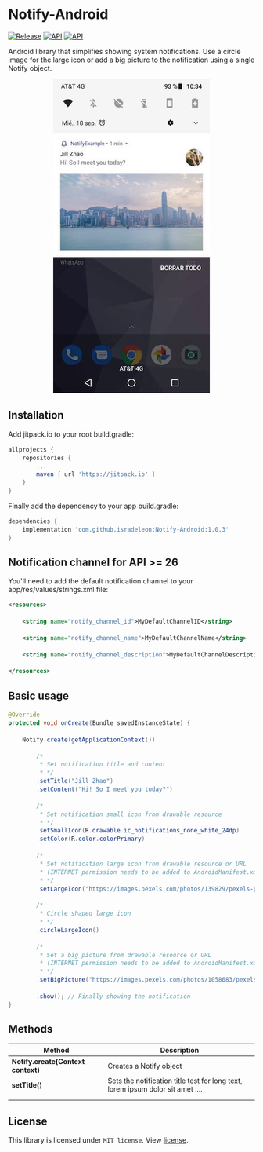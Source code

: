 # Notify-Android
[![Release](https://img.shields.io/github/release/isradeleon/Notify-Android.svg)](https://jitpack.io/#isradeleon/Notify-Android)
[![API](https://img.shields.io/badge/support-API%2019%2B-green)](https://android-arsenal.com/api?level=19#l19)
[![API](https://img.shields.io/badge/support-API%2028-violet)](https://android-arsenal.com/api?level=28#l19)

Android library that simplifies showing system notifications. Use a circle image for the large icon or add
a big picture to the notification using a single Notify object.

<p align="center">
    <img src="capture.jpg">
</p>

## Installation

Add jitpack.io to your root build.gradle:
```gradle
allprojects {
    repositories {
        ...
        maven { url 'https://jitpack.io' }
    }
}
```

Finally add the dependency to your app build.gradle:
```gradle
dependencies {
    implementation 'com.github.isradeleon:Notify-Android:1.0.3'
}
```

## Notification channel for API >= 26

You'll need to add the default notification channel to your app/res/values/strings.xml file:
```xml
<resources>

    <string name="notify_channel_id">MyDefaultChannelID</string>

    <string name="notify_channel_name">MyDefaultChannelName</string>

    <string name="notify_channel_description">MyDefaultChannelDescription</string>

</resources>
```

## Basic usage

```java
@Override
protected void onCreate(Bundle savedInstanceState) {

    Notify.create(getApplicationContext())

        /*
         * Set notification title and content
         * */
        .setTitle("Jill Zhao")
        .setContent("Hi! So I meet you today?")

        /*
         * Set notification small icon from drawable resource
         * */
        .setSmallIcon(R.drawable.ic_notifications_none_white_24dp)
        .setColor(R.color.colorPrimary)

        /*
         * Set notification large icon from drawable resource or URL
         * (INTERNET permission needs to be added to AndroidManifest.xml)
         * */
        .setLargeIcon("https://images.pexels.com/photos/139829/pexels-photo-139829.jpeg?auto=compress&cs=tinysrgb&dpr=2&h=150&w=440")

        /*
         * Circle shaped large icon
         * */
        .circleLargeIcon()

        /*
         * Set a big picture from drawable resource or URL
         * (INTERNET permission needs to be added to AndroidManifest.xml)
         * */
        .setBigPicture("https://images.pexels.com/photos/1058683/pexels-photo-1058683.jpeg?auto=compress&cs=tinysrgb&dpr=2&h=650&w=940")

        .show(); // Finally showing the notification
}
```

## Methods

| Method | Description |
|------------------------------------|--------------------------|
| **Notify.create(Context context)** | Creates a Notify object |
| **setTitle()** | Sets the notification title test for long text, lorem ipsum dolor sit amet .... |
|  |  |
|  |  |

## License

This library is licensed under `MIT license`. View [license](LICENSE).